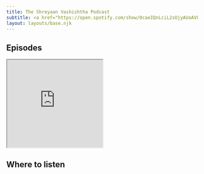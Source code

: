 ```yaml
---
title: The Shreyaan Vashishtha Podcast
subtitle: <a href="https://open.spotify.com/show/0caeIQnLciL2sOjyAUoAVF">Listen on Spotify</a> 
layout: layouts/base.njk
---
```


## Episodes

<iframe src="https://open.spotify.com/embed-podcast/episode/3ZbuLKFgmCKNSzjxOdZ1Ak" width="50%" height="232" frameborder="20 px" allowtransparency="true" allow="encrypted-media"></iframe>

## Where to listen


